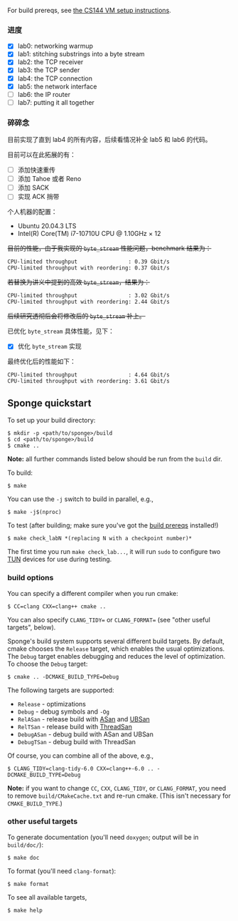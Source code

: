 For build prereqs, see [the CS144 VM setup instructions](https://web.stanford.edu/class/cs144/vm_howto).

### 进度

- [x] lab0: networking warmup
- [x] lab1: stitching substrings into a byte stream
- [x] lab2: the TCP receiver
- [x] lab3: the TCP sender
- [x] lab4: the TCP connection
- [x] lab5: the network interface
- [ ] lab6: the IP router
- [ ] lab7: putting it all together

### 碎碎念

目前实现了直到 lab4 的所有内容，后续看情况补全 lab5 和 lab6 的代码。

目前可以在此拓展的有：

- [ ] 添加快速重传
- [ ] 添加 Tahoe 或者 Reno
- [ ] 添加 SACK
- [ ] 实现 ACK 捎带

个人机器的配置：

- Ubuntu 20.04.3 LTS
- Intel(R) Core(TM) i7-10710U CPU @ 1.10GHz × 12

~~目前的性能，由于我实现的 `byte_stream` 性能问题，benchmark 结果为：~~

```
CPU-limited throughput                : 0.39 Gbit/s
CPU-limited throughput with reordering: 0.37 Gbit/s
```

~~若替换为讲义中提到的高效 `byte_stream`，结果为：~~

```
CPU-limited throughput                : 3.02 Gbit/s
CPU-limited throughput with reordering: 2.44 Gbit/s
```

~~后续研究透彻后会将修改后的 `byte_stream` 补上。~~

已优化 `byte_stream` 具体性能，见下：

- [x] 优化 `byte_stream` 实现

最终优化后的性能如下：
```
CPU-limited throughput                : 4.64 Gbit/s
CPU-limited throughput with reordering: 3.61 Gbit/s
```

## Sponge quickstart

To set up your build directory:

	$ mkdir -p <path/to/sponge>/build
	$ cd <path/to/sponge>/build
	$ cmake ..

**Note:** all further commands listed below should be run from the `build` dir.

To build:

    $ make

You can use the `-j` switch to build in parallel, e.g.,

    $ make -j$(nproc)

To test (after building; make sure you've got the [build prereqs](https://web.stanford.edu/class/cs144/vm_howto) installed!)

    $ make check_labN *(replacing N with a checkpoint number)*

The first time you run `make check_lab...`, it will run `sudo` to configure two
[TUN](https://www.kernel.org/doc/Documentation/networking/tuntap.txt) devices for use during
testing.

### build options

You can specify a different compiler when you run cmake:

    $ CC=clang CXX=clang++ cmake ..

You can also specify `CLANG_TIDY=` or `CLANG_FORMAT=` (see "other useful targets", below).

Sponge's build system supports several different build targets. By default, cmake chooses the `Release`
target, which enables the usual optimizations. The `Debug` target enables debugging and reduces the
level of optimization. To choose the `Debug` target:

    $ cmake .. -DCMAKE_BUILD_TYPE=Debug

The following targets are supported:

- `Release` - optimizations
- `Debug` - debug symbols and `-Og`
- `RelASan` - release build with [ASan](https://en.wikipedia.org/wiki/AddressSanitizer) and
  [UBSan](https://developers.redhat.com/blog/2014/10/16/gcc-undefined-behavior-sanitizer-ubsan/)
- `RelTSan` - release build with
  [ThreadSan](https://developer.mozilla.org/en-US/docs/Mozilla/Projects/Thread_Sanitizer)
- `DebugASan` - debug build with ASan and UBSan
- `DebugTSan` - debug build with ThreadSan

Of course, you can combine all of the above, e.g.,

    $ CLANG_TIDY=clang-tidy-6.0 CXX=clang++-6.0 .. -DCMAKE_BUILD_TYPE=Debug

**Note:** if you want to change `CC`, `CXX`, `CLANG_TIDY`, or `CLANG_FORMAT`, you need to remove
`build/CMakeCache.txt` and re-run cmake. (This isn't necessary for `CMAKE_BUILD_TYPE`.)

### other useful targets

To generate documentation (you'll need `doxygen`; output will be in `build/doc/`):

    $ make doc

To format (you'll need `clang-format`):

    $ make format

To see all available targets,

    $ make help
